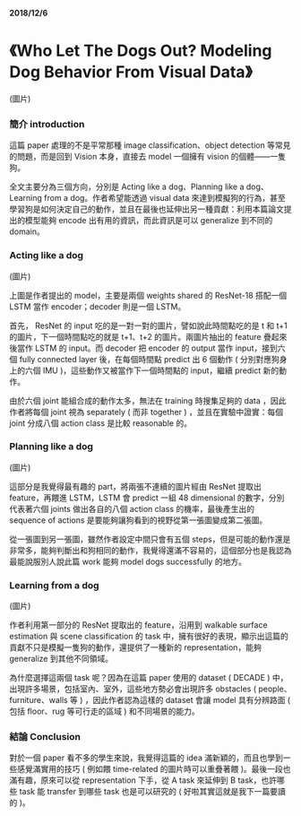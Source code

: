 **2018/12/6**

# 《Who Let The Dogs Out? Modeling Dog Behavior From Visual Data》 #

(圖片)

### 簡介 introduction

這篇 paper 處理的不是平常那種 image classification、object detection 等常見的問題，而是回到 Vision 本身，直接去 model 一個擁有 vision 的個體——一隻狗。

全文主要分為三個方向，分別是 Acting like a dog、Planning like a dog、Learning from a dog。作者希望能透過 visual data 來達到模擬狗的行為，甚至學習狗是如何決定自己的動作，並且在最後也延伸出另一種貢獻：利用本篇論文提出的模型能夠 encode 出有用的資訊，而此資訊是可以 generalize 到不同的 domain。

### Acting like a dog

(圖片)

上圖是作者提出的 model，主要是兩個 weights shared 的 ResNet-18 搭配一個 LSTM 當作 encoder；decoder 則是一個 LSTM。

首先， ResNet 的 input 吃的是一對一對的圖片，譬如說此時間點吃的是 t 和 t+1 的圖片，下一個時間點吃的就是 t+1、t+2 的圖片。兩圖片抽出的 feature 疊起來後當作 LSTM 的 input。而 decoder 把 encoder 的 output 當作 input，接到六個 fully connected layer 後，在每個時間點 predict 出 6 個動作 ( 分別對應狗身上的六個 IMU )，這些動作又被當作下一個時間點的 input，繼續 predict 新的動作。

由於六個 joint 能組合成的動作太多，無法在 training 時搜集足夠的 data ，因此作者將每個 joint 視為 separately ( 而非 together ) ，並且在實驗中證實：每個 joint 分成八個 action class 是比較 reasonable 的。

### Planning like a dog

(圖片)

這部分是我覺得最有趣的 part，將兩張不連續的圖片經由 ResNet 提取出 feature，再餵進 LSTM，LSTM 會 predict 一組 48 dimensional 的數字，分別代表著六個 joints 做出各自的八個 action class 的機率，最後產生出的 sequence of actions 是要能夠讓狗看到的視野從第一張圖變成第二張圖。

從一張圖到另一張圖，雖然作者設定中間只會有五個 steps，但是可能的動作還是非常多，能夠判斷出和狗相同的動作，我覺得還滿不容易的，這個部分也是我認為最能說服別人說此篇 work 能夠 model dogs successfully 的地方。

### Learning from a dog

(圖片)

作者利用第一部分的 ResNet 提取出的 feature，沿用到 walkable surface estimation 與 scene classification 的 task 中，擁有很好的表現，顯示出這篇的貢獻不只是模擬一隻狗的動作，還提供了一種新的 representation，能夠 generalize 到其他不同領域。

為什麼選擇這兩個 task 呢？因為在這篇 paper 使用的 dataset ( DECADE ) 中，出現許多場景，包括室內、室外，這些地方勢必會出現許多 obstacles ( people、furniture、walls 等 ) ，因此作者認為這樣的 dataset 會讓 model 具有分辨路面 ( 包括 floor、rug 等可行走的區域 ) 和不同場景的能力。

### 結論 Conclusion

對於一個 paper 看不多的學生來說，我覺得這篇的 idea 滿新穎的，而且也學到一些感覺滿實用的技巧 ( 例如餵 time-related 的圖片時可以重疊著餵 )。最後一段也滿有趣，原來可以從 representation 下手，從 A task 來延伸到 B task，也許哪些 task 能 transfer 到哪些 task 也是可以研究的 ( 好啦其實這就是我下一篇要讀的 )。
